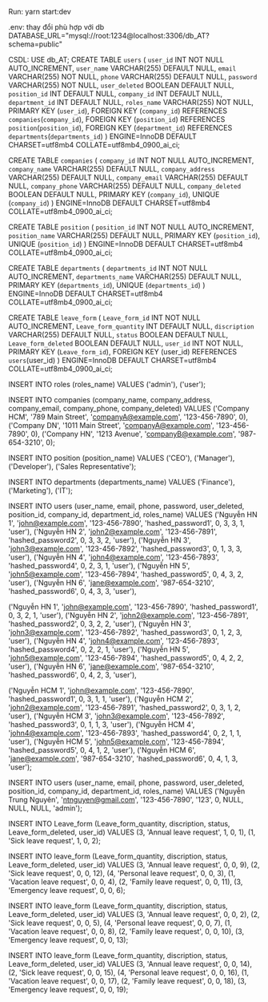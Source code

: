 Run: yarn start:dev

.env: thay đổi phù hợp với db DATABASE_URL="mysql://root:1234@localhost:3306/db_AT?schema=public"

CSDL: USE db_AT;
CREATE TABLE `users` (
`user_id` INT NOT NULL AUTO_INCREMENT,
`user_name` VARCHAR(255) DEFAULT NULL,
`email` VARCHAR(255) NOT NULL,
`phone` VARCHAR(255) DEFAULT NULL,
`password` VARCHAR(255) NOT NULL,
`user_deleted` BOOLEAN DEFAULT NULL,
`position_id` INT DEFAULT NULL,
`company_id` INT DEFAULT NULL,
`department_id` INT DEFAULT NULL,
`roles_name` VARCHAR(255) NOT NULL,
PRIMARY KEY (`user_id`),
FOREIGN KEY (`company_id`) REFERENCES `companies`(`company_id`),
FOREIGN KEY (`position_id`) REFERENCES `position`(`position_id`),
FOREIGN KEY (`department_id`) REFERENCES `departments`(`departments_id`)
) ENGINE=InnoDB DEFAULT CHARSET=utf8mb4 COLLATE=utf8mb4_0900_ai_ci;

CREATE TABLE `companies` (
`company_id` INT NOT NULL AUTO_INCREMENT,
`company_name` VARCHAR(255) DEFAULT NULL,
`company_address` VARCHAR(255) DEFAULT NULL,
`company_email` VARCHAR(255) DEFAULT NULL,
`company_phone` VARCHAR(255) DEFAULT NULL,
`company_deleted` BOOLEAN DEFAULT NULL,
PRIMARY KEY (`company_id`),
UNIQUE (`company_id`)
) ENGINE=InnoDB DEFAULT CHARSET=utf8mb4 COLLATE=utf8mb4_0900_ai_ci;

CREATE TABLE `position` (
`position_id` INT NOT NULL AUTO_INCREMENT,
`position_name` VARCHAR(255) DEFAULT NULL,
PRIMARY KEY (`position_id`),
UNIQUE (`position_id`)
) ENGINE=InnoDB DEFAULT CHARSET=utf8mb4 COLLATE=utf8mb4_0900_ai_ci;

CREATE TABLE `departments` (
`departments_id` INT NOT NULL AUTO_INCREMENT,
`departments_name` VARCHAR(255) DEFAULT NULL,
PRIMARY KEY (`departments_id`),
UNIQUE (`departments_id`)
) ENGINE=InnoDB DEFAULT CHARSET=utf8mb4 COLLATE=utf8mb4_0900_ai_ci;

CREATE TABLE `leave_form` (
`Leave_form_id` INT NOT NULL AUTO_INCREMENT,
`Leave_form_quantity` INT DEFAULT NULL,
`discription` VARCHAR(255) DEFAULT NULL,
`status` BOOLEAN DEFAULT NULL,
`Leave_form_deleted` BOOLEAN DEFAULT NULL,
`user_id` INT NOT NULL,
PRIMARY KEY (`Leave_form_id`),
FOREIGN KEY (user_id) REFERENCES `users`(user_id)
) ENGINE=InnoDB DEFAULT CHARSET=utf8mb4 COLLATE=utf8mb4_0900_ai_ci;

INSERT INTO roles (roles_name) VALUES
('admin'),
('user');

INSERT INTO companies (company_name, company_address, company_email, company_phone, company_deleted) VALUES
('Company HCM', '789 Main Street', 'companyA@example.com', '123-456-7890', 0),
('Company DN', '1011 Main Street', 'companyA@example.com', '123-456-7890', 0),
('Company HN', '1213 Avenue', 'companyB@example.com', '987-654-3210', 0);

INSERT INTO position (position_name) VALUES
('CEO'),
('Manager'),
('Developer'),
('Sales Representative');

INSERT INTO departments (departments_name) VALUES
('Finance'),
('Marketing'),
('IT');

INSERT INTO users (user_name, email, phone, password, user_deleted, position_id, company_id, department_id, roles_name) VALUES
('Nguyễn HN 1', 'john@example.com', '123-456-7890', 'hashed_password1', 0, 3, 3, 1, 'user'),
('Nguyễn HN 2', 'john2@example.com', '123-456-7891', 'hashed_password2', 0, 3, 3, 2, 'user'),
('Nguyễn HN 3', 'john3@example.com', '123-456-7892', 'hashed_password3', 0, 1, 3, 3, 'user'),
('Nguyễn HN 4', 'john4@example.com', '123-456-7893', 'hashed_password4', 0, 2, 3, 1, 'user'),
('Nguyễn HN 5', 'john5@example.com', '123-456-7894', 'hashed_password5', 0, 4, 3, 2, 'user'),
('Nguyễn HN 6', 'jane@example.com', '987-654-3210', 'hashed_password6', 0, 4, 3, 3, 'user'),

('Nguyễn HN 1', 'john@example.com', '123-456-7890', 'hashed_password1', 0, 3, 2, 1, 'user'),
('Nguyễn HN 2', 'john2@example.com', '123-456-7891', 'hashed_password2', 0, 3, 2, 2, 'user'),
('Nguyễn HN 3', 'john3@example.com', '123-456-7892', 'hashed_password3', 0, 1, 2, 3, 'user'),
('Nguyễn HN 4', 'john4@example.com', '123-456-7893', 'hashed_password4', 0, 2, 2, 1, 'user'),
('Nguyễn HN 5', 'john5@example.com', '123-456-7894', 'hashed_password5', 0, 4, 2, 2, 'user'),
('Nguyễn HN 6', 'jane@example.com', '987-654-3210', 'hashed_password6', 0, 4, 2, 3, 'user'),

('Nguyễn HCM 1', 'john@example.com', '123-456-7890', 'hashed_password1', 0, 3, 1, 1, 'user'),
('Nguyễn HCM 2', 'john2@example.com', '123-456-7891', 'hashed_password2', 0, 3, 1, 2, 'user'),
('Nguyễn HCM 3', 'john3@example.com', '123-456-7892', 'hashed_password3', 0, 1, 1, 3, 'user'),
('Nguyễn HCM 4', 'john4@example.com', '123-456-7893', 'hashed_password4', 0, 2, 1, 1, 'user'),
('Nguyễn HCM 5', 'john5@example.com', '123-456-7894', 'hashed_password5', 0, 4, 1, 2, 'user'),
('Nguyễn HCM 6', 'jane@example.com', '987-654-3210', 'hashed_password6', 0, 4, 1, 3, 'user');

INSERT INTO users (user_name, email, phone, password, user_deleted, position_id, company_id, department_id, roles_name) VALUES
('Nguyễn Trung Nguyên', 'ntnguyen@gmail.com', '123-456-7890', '123', 0, NULL, NULL, NULL, 'admin');

INSERT INTO Leave_form (Leave_form_quantity, discription, status, Leave_form_deleted, user_id) VALUES
(3, 'Annual leave request', 1, 0, 1),
(1, 'Sick leave request', 1, 0, 2);

INSERT INTO leave_form (Leave_form_quantity, discription, status, Leave_form_deleted, user_id) VALUES
(3, 'Annual leave request', 0, 0, 9),
(2, 'Sick leave request', 0, 0, 12),
(4, 'Personal leave request', 0, 0, 3),
(1, 'Vacation leave request', 0, 0, 4),
(2, 'Family leave request', 0, 0, 11),
(3, 'Emergency leave request', 0, 0, 6);

INSERT INTO leave_form (Leave_form_quantity, discription, status, Leave_form_deleted, user_id) VALUES
(3, 'Annual leave request', 0, 0, 2),
(2, 'Sick leave request', 0, 0, 5),
(4, 'Personal leave request', 0, 0, 7),
(1, 'Vacation leave request', 0, 0, 8),
(2, 'Family leave request', 0, 0, 10),
(3, 'Emergency leave request', 0, 0, 13);

INSERT INTO leave_form (Leave_form_quantity, discription, status, Leave_form_deleted, user_id) VALUES
(3, 'Annual leave request', 0, 0, 14),
(2, 'Sick leave request', 0, 0, 15),
(4, 'Personal leave request', 0, 0, 16),
(1, 'Vacation leave request', 0, 0, 17),
(2, 'Family leave request', 0, 0, 18),
(3, 'Emergency leave request', 0, 0, 19);
